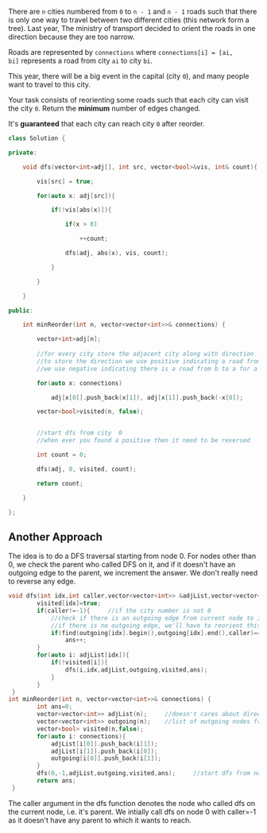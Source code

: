 
There are `n` cities numbered from `0` to `n - 1` and `n - 1` roads such that there is only one way to travel between two different cities (this network form a tree). Last year, The ministry of transport decided to orient the roads in one direction because they are too narrow.

Roads are represented by `connections` where `connections[i] = [ai, bi]` represents a road from city `ai` to city `bi`.

This year, there will be a big event in the capital (city `0`), and many people want to travel to this city.

Your task consists of reorienting some roads such that each city can visit the city `0`. Return the **minimum** number of edges changed.

It's **guaranteed** that each city can reach city `0` after reorder.

```cpp
class Solution {

private:

    void dfs(vector<int>adj[], int src, vector<bool>&vis, int& count){

        vis[src] = true;

        for(auto x: adj[src]){

            if(!vis[abs(x)]){

                if(x > 0)

                    ++count;

                dfs(adj, abs(x), vis, count);

            }  

        }

    }

public:

    int minReorder(int n, vector<vector<int>>& connections) {

        vector<int>adj[n];
    
        //for every city store the adjacent city along with direction 
        //to store the direction we use positive indicating a road from a to b for a
        //we use negative indicating there is a road from b to a for a

        for(auto x: connections)

            adj[x[0]].push_back(x[1]), adj[x[1]].push_back(-x[0]);

        vector<bool>visited(n, false);


        //start dfs from city  0 
        //when ever you found a positive then it need to be reversed

        int count = 0;

        dfs(adj, 0, visited, count);

        return count;

    }

};
```

## Another Approach

The idea is to do a DFS traversal starting from node 0. For nodes other than 0, we check the parent who called DFS on it, and if it doesn't have an outgoing edge to the parent, we increment the answer. We don't really need to reverse any edge.

```cpp
void dfs(int idx,int caller,vector<vector<int>> &adjList,vector<vector<int>> &outgoing,vector<bool> &visited,int &ans){
        visited[idx]=true;
        if(caller!=-1){     //if the city number is not 0
            //check if there is an outgoing edge from current node to it's parent node (who called dfs on this node)
            //if there is no outgoing edge, we'll have to reorient this edge
            if(find(outgoing[idx].begin(),outgoing[idx].end(),caller)==outgoing[idx].end())
                ans++;
        }
        for(auto i: adjList[idx]){
            if(!visited[i]){
                dfs(i,idx,adjList,outgoing,visited,ans);
            }
        }
 }
int minReorder(int n, vector<vector<int>>& connections) {
        int ans=0;
        vector<vector<int>> adjList(n);     //doesn't cares about direction
        vector<vector<int>> outgoing(n);    //list of outgoing nodes from a node
        vector<bool> visited(n,false);       
        for(auto i: connections){
            adjList[i[0]].push_back(i[1]);
            adjList[i[1]].push_back(i[0]);
            outgoing[i[0]].push_back(i[1]);
        }
        dfs(0,-1,adjList,outgoing,visited,ans);     //start dfs from node 0 
        return ans;
 }
```

The caller argument in the dfs function denotes the node who called dfs on the current node, i.e. it's parent. We intially call dfs on node 0 with caller=-1 as it doesn't have any parent to which it wants to reach.
